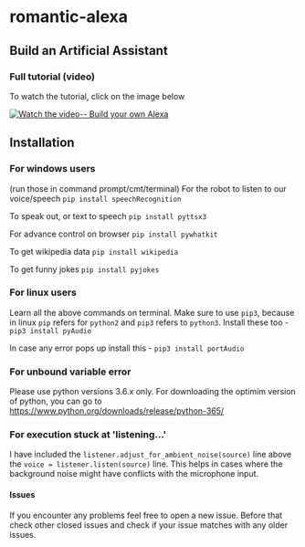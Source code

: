 # romantic-alexa
## Build an Artificial Assistant

### Full tutorial (video)
To watch the tutorial, click on the image below

[![Watch the video-- Build your own Alexa](https://img.youtube.com/vi/AWvsXxDtEkU/0.jpg)](https://www.youtube.com/watch?v=AWvsXxDtEkU "Build your own Alexa")

## Installation
### For windows users
(run those in command prompt/cmt/terminal)
For the robot to listen to our voice/speech
`pip install speechRecognition`

To speak out, or text to speech
`pip install pyttsx3`

For advance control on browser
`pip install pywhatkit`

To get wikipedia data
`pip install wikipedia`

To get funny jokes
`pip install pyjokes`

### For linux users
Learn all the above commands on terminal. Make sure to use `pip3`, because in linux `pip` refers for `python2` and `pip3` refers to `python3`.
Install these too - 
`pip3 install pyAudio`

In case any error pops up install this -
`pip3 install portAudio`

### For unbound variable error
Please use python versions 3.6.x only.
For downloading the optimim version of python, you can go to https://www.python.org/downloads/release/python-365/

### For execution stuck at 'listening...'
I have included the `listener.adjust_for_ambient_noise(source)` line above the `voice = listener.listen(source)` line.
This helps in cases where the background noise might have conflicts with the microphone input. 

#### Issues
If you encounter any problems feel free to open a new issue. Before that check other closed issues and check if your issue matches with any older issues.
